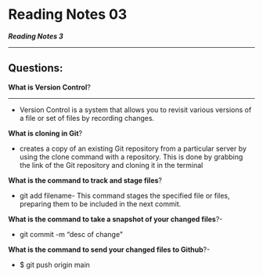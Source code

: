 # Reading Notes 03
***Reading Notes 3***

---
## Questions:
**What is Version Control**?

---
   * Version Control is a system that allows you to revisit various versions of a file or set of files by recording changes.
   
**What is cloning in Git**?
   * creates a copy of an existing Git repository from a particular server by using the clone command with a repository. This is done by grabbing the link of the Git repository and cloning it in the terminal
   
**What is the command to track and stage files**?
* git add filename- This command stages the specified file or files, preparing them to be included in the next commit.
   
**What is the command to take a snapshot of your changed files**?-
   * git commit -m “desc of change"
   
**What is the command to send your changed files to Github**?-
   * $ git push origin main 

